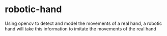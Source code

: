 # robotic-hand
Using opencv to detect and model the movements of a real hand, a robotic hand will take this information to imitate the movements of the real hand
